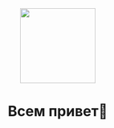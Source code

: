
<div id="header" align="center">
  <img src="https://media.giphy.com/media/11c7UUfN4eoHF6/giphy.gif" width="150"/>
</div>
<h1>
<p align="center">
 Всем привет👋 
</p>     
  

<!--
**KartmaNRND/KartmaNRND** is a ✨ _special_ ✨ repository because its `README.md` (this file) appears on your GitHub profile.

Here are some ideas to get you started:

- 🔭 I’m currently working on ...
- 🌱 I’m currently learning ...
- 👯 I’m looking to collaborate on ...
- 🤔 I’m looking for help with ...
- 💬 Ask me about ...
- 📫 How to reach me: ...
- 😄 Pronouns: ...
- ⚡ Fun fact: ...
-->
